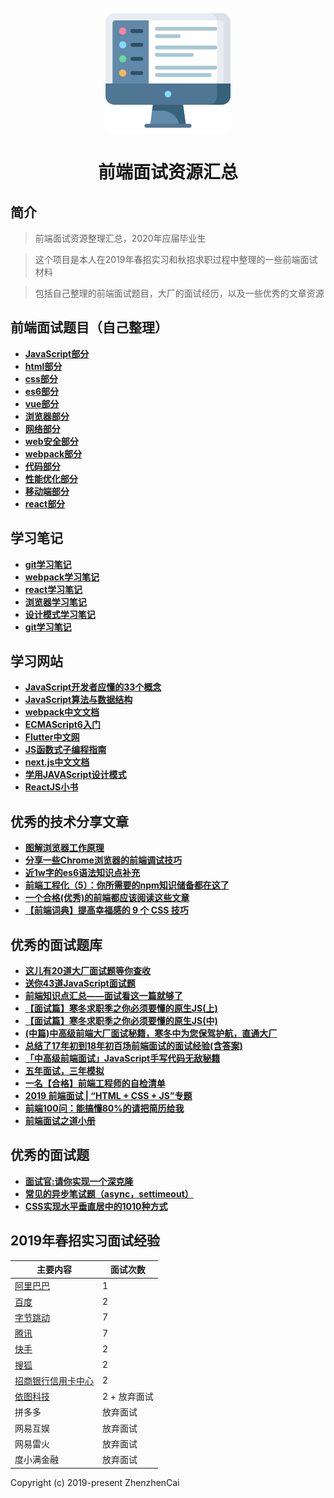 <h1 align="center">
<br>
  <a href="https://github.com/zhenzhencai/FontEndInterview"><img src="icon.png" alt="前端面试资源汇总" width=200></a>
  <br>
    <br>
  前端面试资源汇总
  <br>
</h1>


## 简介 
> 前端面试资源整理汇总，2020年应届毕业生

> 这个项目是本人在2019年春招实习和秋招求职过程中整理的一些前端面试材料

> 包括自己整理的前端面试题目，大厂的面试经历，以及一些优秀的文章资源


## 前端面试题目（自己整理）

- **[JavaScript部分](topic/JavaScript.md)**
- **[html部分](topic/html.md)**
- **[css部分](topic/css.md)**
- **[es6部分](topic/ESsix.md)**
- **[vue部分](topic/vue.md)**
- **[浏览器部分](topic/brower.md)**
- **[网络部分](topic/network.md)**
- **[web安全部分](topic/webSecurity.md)**
- **[webpack部分](topic/webpack.md)**
- **[代码部分](topic/mycode.md)**
- **[性能优化部分](topic/performance.md)**
- **[移动端部分](topic/phone.md)**
- **[react部分](topic/react.md)**

## 学习笔记

- **[git学习笔记](study/gitStudy.md)**
- **[webpack学习笔记](study/webpackStudy.md)**
- **[react学习笔记](study/reactStudy.md)**
- **[浏览器学习笔记](study/browerStudy.md)**
- **[设计模式学习笔记](study/designStudy.md)**
- **[git学习笔记](study/gitStudy.md)**

## 学习网站

- **[JavaScript开发者应懂的33个概念](https://github.com/stephentian/33-js-concepts)**
- **[JavaScript算法与数据结构](https://github.com/trekhleb/javascript-algorithms/blob/master/README.zh-CN.md)**
- **[webpack中文文档](https://www.webpackjs.com/guides/getting-started/)**
- **[ECMAScript6入门](http://es-ruanyifeng.com/)**
- **[Flutter中文网](https://flutterchina.club/)**
- **[JS函数式子编程指南](https://llh91100-gitbooks.io/mostly-adequate-guide-chinese/content/)**
- **[next.js中文文档](https://nextjs.org/docs)**
- **[学用JAVAScript设计模式](http://wiki.jikexueyuan.com/project/javascript-design-patterns/)**
- **[ReactJS小书](http://huziketang.mangojuice.top/books/react/)**

## 优秀的技术分享文章

- **[图解浏览器工作原理](https://mp.weixin.qq.com/s/X4yAFZBNLwaDUFYaR0Cn5g)**
- **[分享一些Chrome浏览器的前端调试技巧](https://juejin.im/post/5d09c39ee51d4576bc1a0e07)**
- **[近1w字的es6语法知识点补充](https://juejin.im/post/5c6234f16fb9a049a81fcca5)**
- **[前端工程化（5）：你所需要的npm知识储备都在这了](https://juejin.im/post/5d08d3d3f265da1b7e103a4d#heading-44)**
- **[一个合格(优秀)的前端都应该阅读这些文章](https://juejin.im/post/5d387f696fb9a07eeb13ea60)**
- **[【前端词典】提高幸福感的 9 个 CSS 技巧](https://juejin.im/post/5cb45a06f265da03474df54e)**

## 优秀的面试题库

- **[这儿有20道大厂面试题等你查收](https://juejin.im/post/5d124a12f265da1b9163a28d)**
- **[送你43道JavaScript面试题](https://juejin.im/post/5d0644976fb9a07ed064b0ca)**
- **[前端知识点汇总——面试看这一篇就够了](https://juejin.im/post/5d06fbc2e51d45106b15ff1f)**
- **[【面试篇】寒冬求职季之你必须要懂的原生JS(上)](https://juejin.im/post/5cab0c45f265da2513734390)**
- **[【面试篇】寒冬求职季之你必须要懂的原生JS(中)](https://juejin.im/post/5cbd1e33e51d45789161d053)**
- **[(中篇)中高级前端大厂面试秘籍，寒冬中为您保驾护航，直通大厂](https://juejin.im/post/5c92f499f265da612647b754)**
- **[总结了17年初到18年初百场前端面试的面试经验(含答案)](https://juejin.im/post/5b44a485e51d4519945fb6b7)**
- **[「中高级前端面试」JavaScript手写代码无敌秘籍](https://juejin.im/post/5c9c3989e51d454e3a3902b6)**
- **[五年面试，三年模拟](https://juejin.im/post/5ca0425e51882567ce181037)**
- **[一名【合格】前端工程师的自检清单](https://juejin.im/post/5cc1da82f265da036023b628)**
- **[2019 前端面试 | “HTML + CSS + JS”专题](https://juejin.im/post/5ce4171ff265da1bd04eb4f3)**
- **[前端100问：能搞懂80%的请把简历给我](https://juejin.im/post/5d23e750f265da1b855c7bbe)**
- **[前端面试之道小册](https://yuchengkai.cn/docs/frontend/#%E5%86%85%E7%BD%AE%E7%B1%BB%E5%9E%8B)**

## 优秀的面试题
- **[面试官:请你实现一个深克隆](https://juejin.im/post/5abb55ee6fb9a028e33b7e0a)**
- **[常见的异步笔试题（async，settimeout）](https://github.com/Advanced-Frontend/Daily-Interview-Question/issues/7)**
- **[CSS实现水平垂直居中的1010种方式](https://juejin.im/post/5b9a4477f265da0ad82bf921)**


## 2019年春招实习面试经验

| 主要内容 | 面试次数 |
| ------ | ------ |
| [阿里巴巴](interview/alibaba.md) | 1 |
| [百度](interview/baidu.md) | 2 |
| [字节跳动](interview/Bytedance.md) | 7 |
| [腾讯](interview/tecent.md) | 7 |
| [快手](interview/kuaishou.md) | 2 |
| [搜狐](interview/sohu.md) | 2 |
| [招商银行信用卡中心](interview/zhaohang.md) | 2 |
| [依图科技](interview/yitu.md) | 2 + 放弃面试 |
| 拼多多 | 放弃面试 |
| 网易互娱 | 放弃面试 |
| 网易雷火 | 放弃面试 |
| 度小满金融 | 放弃面试 |


Copyright (c) 2019-present ZhenzhenCai
